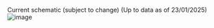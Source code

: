 Current schematic (subject to change) (Up to data as of 23/01/2025)
![image](https://github.com/user-attachments/assets/21e04c7c-b156-4711-8dcf-a2d2d6f8555e)

